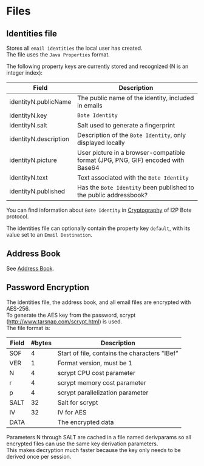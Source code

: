 # Files

## Identities file

Stores all `email identities` the local user has created.   
The file uses the `Java Properties` format.

The following property keys are currently stored and recognized (N is an integer index):

| Field                | Description                                                                     |
|----------------------|---------------------------------------------------------------------------------|
|identityN.publicName  | The public name of the identity, included in emails                             |
|identityN.key         | `Bote Identity`                                                                 |
|identityN.salt        | Salt used to generate a fingerprint                                             |
|identityN.description | Description of the `Bote Identity`, only displayed locally                      |
|identityN.picture     | User picture in a browser-compatible format (JPG, PNG, GIF) encoded with Base64 |
|identityN.text        | Text associated with the `Bote Identity`                                        |
|identityN.published   | Has the `Bote Identity` been published to the public addressbook?               |

You can find information about `Bote Identity` in [Cryptography](https://bote.readthedocs.io/en/latest/v5/cryptography#2-email-identity-formats) of I2P Bote protocol.

The identities file can optionally contain the property key `default`, with its value set to an `Email Destination`.

## Address Book

See [Address Book](addressbook.md).

## Password Encryption

The identities file, the address book, and all email files are encrypted with AES-256.   
To generate the AES key from the password, scrypt (http://www.tarsnap.com/scrypt.html) is used.   
The file format is:

| Field | #bytes | Description                                   |
|-------|--------|-----------------------------------------------|
| SOF   | 4      | Start of file, contains the characters "IBef" |
| VER   | 1      | Format version, must be 1                     |
| N     | 4      | scrypt CPU cost parameter                     |
| r     | 4      | scrypt memory cost parameter                  |
| p     | 4      | scrypt parallelization parameter              |
| SALT  | 32     | Salt for scrypt                               |
| IV    | 32     | IV for AES                                    |
| DATA  |        | The encrypted data                            |

Parameters N through SALT are cached in a file named derivparams so all encrypted files can use the same key derivation parameters.   
This makes decryption much faster because the key only needs to be derived once per session.
